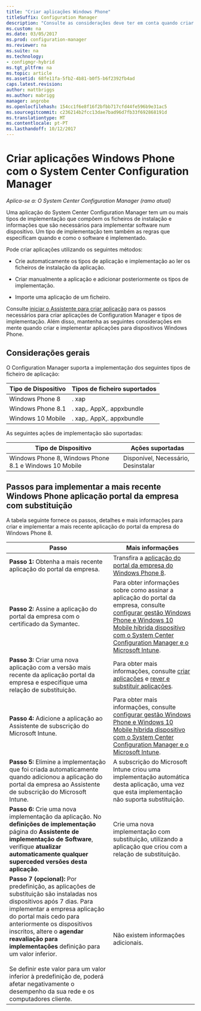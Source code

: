 ```yaml
---
title: "Criar aplicações Windows Phone"
titleSuffix: Configuration Manager
description: "Consulte as considerações deve ter em conta quando criar e implementar aplicações para dispositivos Windows Phone."
ms.custom: na
ms.date: 03/05/2017
ms.prod: configuration-manager
ms.reviewer: na
ms.suite: na
ms.technology:
- configmgr-hybrid
ms.tgt_pltfrm: na
ms.topic: article
ms.assetid: 68fe11fa-5fb2-4b81-b0f5-b6f2392fb4ad
caps.latest.revision: 
author: mattbriggs
ms.author: mabrigg
manager: angrobe
ms.openlocfilehash: 154cc1f6e8f16f2bfbb717cfd44fe596b9e31ac5
ms.sourcegitcommit: c236214b2fcc13dae7bad96d7fb33f692868191d
ms.translationtype: MT
ms.contentlocale: pt-PT
ms.lasthandoff: 10/12/2017
---
```

# <a name="create-windows-phone-applications-with-system-center-configuration-manager"></a>Criar aplicações Windows Phone com o System Center Configuration Manager

*Aplica-se a: O System Center Configuration Manager (ramo atual)*

Uma aplicação do System Center Configuration Manager tem um ou mais tipos de implementação que compõem os ficheiros de instalação e informações que são necessários para implementar software num dispositivo. Um tipo de implementação tem também as regras que especificam quando e como o software é implementado.  

 Pode criar aplicações utilizando os seguintes métodos:  

-   Crie automaticamente os tipos de aplicação e implementação ao ler os ficheiros de instalação da aplicação.  

-   Criar manualmente a aplicação e adicionar posteriormente os tipos de implementação.  

-   Importe uma aplicação de um ficheiro.  

Consulte [iniciar o Assistente para criar aplicação](../../apps/deploy-use/create-applications.md#start-the-create-application-wizard) para os passos necessários para criar aplicações de Configuration Manager e tipos de implementação. Além disso, mantenha as seguintes considerações em mente quando criar e implementar aplicações para dispositivos Windows Phone.  

## <a name="general-considerations"></a>Considerações gerais  
 O Configuration Manager suporta a implementação dos seguintes tipos de ficheiro de aplicação:  

|Tipo de Dispositivo|Tipos de ficheiro suportados|  
|-----------------|---------------------|  
|Windows Phone 8|. xap|  
|Windows Phone 8.1|. xap,. AppX,. appxbundle|
|Windows 10 Mobile|. xap,. AppX,. appxbundle|

 As seguintes ações de implementação são suportadas:  

|Tipo de Dispositivo|Ações suportadas|  
|-----------------|-----------------------|  
|Windows Phone 8, Windows Phone 8.1 e Windows 10 Mobile|Disponível, Necessário, Desinstalar|  

## <a name="steps-to-deploy-the-latest-windows-phone-company-portal-app-with-supersedence"></a>Passos para implementar a mais recente Windows Phone aplicação portal da empresa com substituição  
 A tabela seguinte fornece os passos, detalhes e mais informações para criar e implementar a mais recente aplicação do portal da empresa do Windows Phone 8.  

|Passo|Mais informações|  
|----------|----------------------|  
|**Passo 1:** Obtenha a mais recente aplicação do portal da empresa.|Transfira a [aplicação do portal da empresa do Windows Phone 8](http://go.microsoft.com/fwlink/?LinkId=268440).|  
|**Passo 2:** Assine a aplicação do portal da empresa com o certificado da Symantec.|Para obter informações sobre como assinar a aplicação do portal da empresa, consulte [configurar gestão Windows Phone e Windows 10 Mobile híbrida dispositivo com o System Center Configuration Manager e o Microsoft Intune](../../mdm/deploy-use/enroll-hybrid-windows.md).|  
|**Passo 3:** Criar uma nova aplicação com a versão mais recente da aplicação portal da empresa e especifique uma relação de substituição.|Para obter mais informações, consulte [criar aplicações](../../apps/deploy-use/create-applications.md) e [rever e substituir aplicações](../../apps/deploy-use/revise-and-supersede-applications.md).|  
|**Passo 4:** Adicione a aplicação ao Assistente de subscrição do Microsoft Intune.|Para obter mais informações, consulte [configurar gestão Windows Phone e Windows 10 Mobile híbrida dispositivo com o System Center Configuration Manager e o Microsoft Intune](../../mdm/deploy-use/enroll-hybrid-windows.md).|  
|**Passo 5:** Elimine a implementação que foi criada automaticamente quando adicionou a aplicação do portal da empresa ao Assistente de subscrição do Microsoft Intune.|A subscrição do Microsoft Intune criou uma implementação automática desta aplicação, uma vez que esta implementação não suporta substituição.|  
|**Passo 6:** Crie uma nova implementação da aplicação. No **definições de implementação** página do **Assistente de implementação de Software**, verifique **atualizar automaticamente qualquer superceded versões desta aplicação**.|Crie uma nova implementação com substituição, utilizando a aplicação que criou com a relação de substituição.|  
|**Passo 7 (opcional):** Por predefinição, as aplicações de substituição são instaladas nos dispositivos após 7 dias. Para implementar a empresa aplicação do portal mais cedo para anteriormente os dispositivos inscritos, altere o **agendar reavaliação para implementações** definição para um valor inferior.<br /><br /> Se definir este valor para um valor inferior à predefinição de, poderá afetar negativamente o desempenho da sua rede e os computadores cliente.|Não existem informações adicionais.|  

